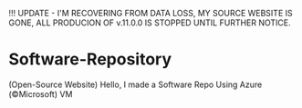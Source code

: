 !!! UPDATE - I'M RECOVERING FROM DATA LOSS, MY SOURCE WEBSITE IS GONE, ALL PRODUCION OF v.11.0.0 IS STOPPED UNTIL FURTHER NOTICE.
# Software-Repository
(Open-Source Website)
Hello, I made a Software Repo Using Azure (©️Microsoft) VM

